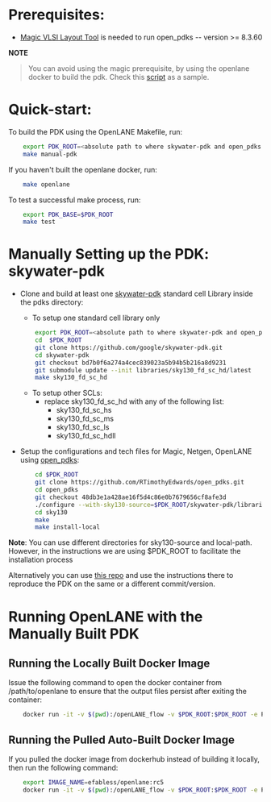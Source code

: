 # Prerequisites:
 - [Magic VLSI Layout Tool](http://opencircuitdesign.com/magic/index.html) is needed to run open_pdks -- version >= 8.3.60

**NOTE**
> You can avoid using the magic prerequisite, by using the openlane docker to build the pdk. Check this [script](../travisCI/travisBuildOld.sh) as a sample.

# Quick-start:

To build the PDK using the OpenLANE Makefile, run:
```bash
    export PDK_ROOT=<absolute path to where skywater-pdk and open_pdks will reside>
    make manual-pdk
```

If you haven't built the openlane docker, run:
```bash
    make openlane
```
To test a successful make process, run:
```bash
    export PDK_BASE=$PDK_ROOT
    make test
```

# Manually Setting up the PDK: skywater-pdk

- Clone and build at least one [skywater-pdk](https://github.com/google/skywater-pdk) standard cell Library inside the pdks directory:
    - To setup one standard cell library only

    ```bash
        export PDK_ROOT=<absolute path to where skywater-pdk and open_pdks will reside>
        cd  $PDK_ROOT
        git clone https://github.com/google/skywater-pdk.git
        cd skywater-pdk
        git checkout bd7b0f6a274a4cec839023a5b94b5b216a8d9231
        git submodule update --init libraries/sky130_fd_sc_hd/latest
        make sky130_fd_sc_hd
    ```
    - To setup other SCLs:
        - replace sky130_fd_sc_hd with any of the following list:
            - sky130_fd_sc_hs
            - sky130_fd_sc_ms
            - sky130_fd_sc_ls
            - sky130_fd_sc_hdll

- Setup the configurations and tech files for Magic, Netgen, OpenLANE using [open_pdks](https://github.com/RTimothyEdwards/open_pdks):

    ```bash
        cd $PDK_ROOT
	    git clone https://github.com/RTimothyEdwards/open_pdks.git
        cd open_pdks
        git checkout 48db3e1a428ae16f5d4c86e0b7679656cf8afe3d
        ./configure --with-sky130-source=$PDK_ROOT/skywater-pdk/libraries --with-sky130-local-path=$PDK_ROOT
		cd sky130
		make
		make install-local
    ```

**Note**: You can use different directories for sky130-source and local-path. However, in the instructions we are using $PDK_ROOT to facilitate the installation process

Alternatively you can use [this repo](https://github.com/efabless/sky130A-prebuilt) and use the instructions there to reproduce the PDK on the same or a different commit/version.

# Running OpenLANE with the Manually Built PDK

## Running the Locally Built Docker Image

Issue the following command to open the docker container from /path/to/openlane to ensure that the output files persist after exiting the container:

```bash
    docker run -it -v $(pwd):/openLANE_flow -v $PDK_ROOT:$PDK_ROOT -e PDK_ROOT=$PDK_ROOT -u $(id -u $USER):$(id -g $USER) openlane:rc5
```

## Running the Pulled Auto-Built Docker Image
If you pulled the docker image from dockerhub instead of building it locally, then run the following command:

```bash
    export IMAGE_NAME=efabless/openlane:rc5
    docker run -it -v $(pwd):/openLANE_flow -v $PDK_ROOT:$PDK_ROOT -e PDK_ROOT=$PDK_ROOT -u $(id -u $USER):$(id -g $USER) $IMAGE_NAME
```

